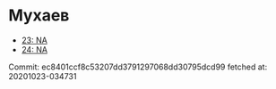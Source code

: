 # Мухаев
- [23: NA](23.md)
- [24: NA](24.md)

Commit: ec8401ccf8c53207dd3791297068dd30795dcd99
 fetched at: 20201023-034731
